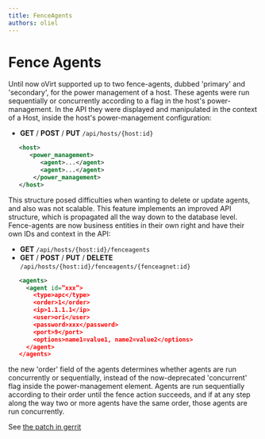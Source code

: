 ```yaml
---
title: FenceAgents
authors: oliel
---
```


# Fence Agents

Until now oVirt supported up to two fence-agents, dubbed 'primary' and 'secondary', for the power management of a host.
These agents were run sequentially or concurrently according to a flag in the host's power-management.
In the API they were displayed and manipulated in the context of a Host, inside the host's power-management configuration:

* **GET** / **POST** / **PUT** `/api/hosts/{host:id}`

```xml
   <host>
      <power_management>
         <agent>...</agent>
         <agent>...</agent>
       </power_management>
   </host>
```

This structure posed difficulties when wanting to delete or update agents, and also was not scalable. This feature implements an improved API structure, which is propagated all the way down to the database level. Fence-agents are now business entities in their own right and have their own IDs and context in the API:

* **GET** `/api/hosts/{host:id}/fenceagents`
* **GET** / **POST** / **PUT** / **DELETE** `/api/hosts/{host:id}/fenceagents/{fenceagnet:id}`

```xml
   <agents>
     <agent id=”xxx”>
       <type>apc</type>
       <order>1</order>
       <ip>1.1.1.1</ip>
       <user>ori</user>
       <password>xxx</password>
       <port>9</port>
       <options>name1=value1, name2=value2</options>
     </agent>
   </agents>
```

the new 'order' field of the agents determines whether agents are run concurrently or sequentially, instead of the now-deprecated 'concurrent' flag inside the power-management element. Agents are run sequentially according to their order until the fence action succeeds, and if at any step along the way two or more agents have the same order, those agents are run concurrently.

See [the patch in gerrit](http://gerrit.ovirt.org/27578)
